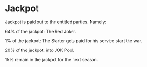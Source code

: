 # Jackpot

​Jackpot is paid out to the entitled parties. Namely:

64% of the jackpot: The Red Joker. 

1% of the jackpot: The Starter gets paid for his service  start the war. 

20% of the jackpot: into JOK Pool. 

15% remain in the jackpot for the next season.

